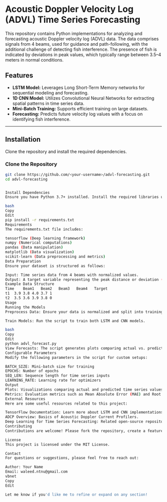 # Acoustic Doppler Velocity Log (ADVL) Time Series Forecasting

This repository contains Python implementations for analyzing and forecasting acoustic Doppler velocity log (ADVL) data. The data comprises signals from 4 beams, used for guidance and path-following, with the additional challenge of detecting fish interference. The presence of fish is indicated by deviations in peak values, which typically range between 3.5–4 meters in normal conditions.

## Features

- **LSTM Model:** Leverages Long Short-Term Memory networks for sequential modeling and forecasting.
- **1D CNN Model:** Utilizes Convolutional Neural Networks for extracting spatial patterns in time series data.
- **Mini-Batch Training:** Supports efficient training on large datasets.
- **Forecasting:** Predicts future velocity log values with a focus on identifying fish interference.

---

## Installation

Clone the repository and install the required dependencies.

### Clone the Repository

```bash
git clone https://github.com/<your-username>/advl-forecasting.git
cd advl-forecasting


Install Dependencies
Ensure you have Python 3.7+ installed. Install the required libraries using pip.

bash
Copy
Edit
pip install -r requirements.txt
Requirements
The requirements.txt file includes:

tensorflow (Deep learning framework)
numpy (Numerical computations)
pandas (Data manipulation)
matplotlib (Data visualization)
scikit-learn (Data preprocessing and metrics)
Data Preparation
Ensure your dataset is structured as follows:

Input: Time series data from 4 beams with normalized values.
Output: A target variable representing the peak distance or deviation (e.g., to detect fish interference).
Example Data Structure
Time	Beam1	Beam2	Beam3	Beam4	Target
t1	3.9	3.8	4.0	3.7	1
t2	3.5	3.6	3.9	3.8	0
Usage
Running the Models
Preprocess Data: Ensure your data is normalized and split into training, validation, and test sets.

Train Models: Run the script to train both LSTM and CNN models.

bash
Copy
Edit
python advl_forecast.py
View Forecasts: The script generates plots comparing actual vs. predicted values, highlighting deviations caused by fish interference.
Configurable Parameters
Modify the following parameters in the script for custom setups:

BATCH_SIZE: Mini-batch size for training
EPOCHS: Number of epochs
SEQ_LEN: Sequence length for time series inputs
LEARNING_RATE: Learning rate for optimizers
Output
Plots: Visualizations comparing actual and predicted time series values.
Metrics: Evaluation metrics such as Mean Absolute Error (MAE) and Root Mean Square Error (RMSE).
External Resources
Here are some useful resources related to this project:

TensorFlow Documentation: Learn more about LSTM and CNN implementations.
ADCP Overview: Basics of Acoustic Doppler Current Profilers.
Deep Learning for Time Series Forecasting: Related open-source repository.
Contributing
Contributions are welcome! Please fork the repository, create a feature branch, and submit a pull request.

License
This project is licensed under the MIT License.

Contact
For questions or suggestions, please feel free to reach out:

Author: Your Name
Email: waleed.ntnu@gmail.com
vbnet
Copy
Edit

Let me know if you'd like me to refine or expand on any section!
